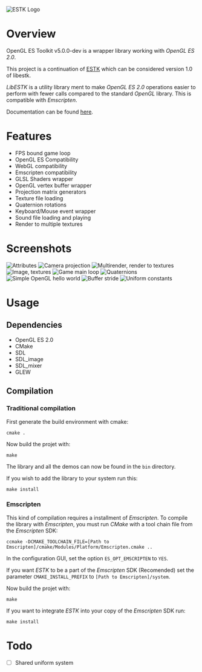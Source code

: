 ![ESTK Logo](logo/logo5.png)

# Overview

OpenGL ES Toolkit v5.0.0-dev is a wrapper library working with *OpenGL ES 2.0*.

This project is a continuation of [ESTK](https://github.com/carlmartus/estk)
which can be considered version 1.0 of libestk.

*LibESTK* is a utility library ment to make *OpenGL ES 2.0* operations easier
to perform with fewer calls compared to the standard *OpenGL* library. This
is compatible with *Emscripten*.

Documentation can be found [here](DOC.md).

# Features
 * FPS bound game loop
 * OpenGL ES Compatibility
 * WebGL compatibility
 * Emscripten compatibility
 * GLSL Shaders wrapper
 * OpenGL vertex buffer wrapper
 * Projection matrix generators
 * Texture file loading
 * Quaternion rotations
 * Keyboard/Mouse event wrapper
 * Sound file loading and playing
 * Render to multiple textures

# Screenshots
![Attributes](screenshots/attr.png)
![Camera projection](screenshots/cam.png)
![Multirender, render to textures](screenshots/multirender.png)
![Image, textures](screenshots/image.png)
![Game main loop](screenshots/mainloop.png)
![Quaternions](screenshots/quaternion.png)
![Simple OpenGL hello world](screenshots/red.png)
![Buffer stride](screenshots/stride.png)
![Uniform constants](screenshots/uniform.png)

# Usage

## Dependencies
 * OpenGL ES 2.0
 * CMake
 * SDL
 * SDL_image
 * SDL_mixer
 * GLEW


## Compilation

### Traditional compilation
First generate the build environment with cmake:
```
cmake .
```

Now build the projet with:
```
make
```

The library and all the demos can now be found in the ```bin``` directory.

If you wish to add the library to your system run this:
```
make install
```

### Emscripten
This kind of compilation requires a installment of *Emscripten*. To compile the
library with *Emscripten*, you must run *CMake* with a tool chain file from the
*Emscripten* SDK:
```
ccmake -DCMAKE_TOOLCHAIN_FILE=[Path to Emscripten]/cmake/Modules/Platform/Emscripten.cmake ..
```

In the configuration GUI, set the option ```ES_OPT_EMSCRIPTEN``` to ```YES```.

If you want *ESTK* to be a part of the *Emscripten* SDK (Recomended) set the
parameter ```CMAKE_INSTALL_PREFIX``` to ```[Path to Emscripten]/system```.

Now build the projet with:
```
make
```

If you want to integrate *ESTK* into your copy of the *Emscripten* SDK run:
```
make install
```

# Todo

 * [ ] Shared uniform system

